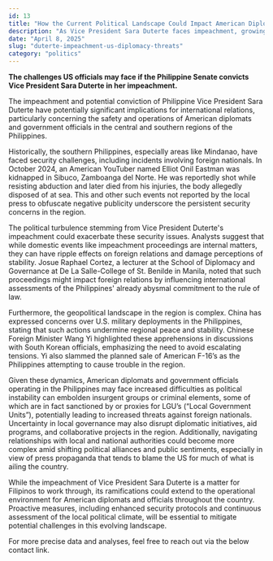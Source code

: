 ```yaml
---
id: 13
title: "How the Current Political Landscape Could Impact American Diplomatic Endeavors in the Philippines"
description: "As Vice President Sara Duterte faces impeachment, growing unrest in Mindanao and rising anti-American sentiment raise urgent concerns for U.S. diplomats. This article explores how domestic political turmoil may ripple across diplomatic relations, regional security, and American operations in the Philippines."
date: "April 8, 2025"
slug: "duterte-impeachment-us-diplomacy-threats"
category: "politics"
---
```


**The challenges US officials may face if the Philippine Senate convicts Vice President Sara Duterte in her impeachment.**

The impeachment and potential conviction of Philippine Vice President Sara Duterte have potentially significant implications for international relations, particularly concerning the safety and operations of American diplomats and government officials in the central and southern regions of the Philippines.

Historically, the southern Philippines, especially areas like Mindanao, have faced security challenges, including incidents involving foreign nationals. In October 2024, an American YouTuber named Elliot Onil Eastman was kidnapped in Sibuco, Zamboanga del Norte. He was reportedly shot while resisting abduction and later died from his injuries, the body allegedly disposed of at sea. This and other such events not reported by the local press to obfuscate negative publicity underscore the persistent security concerns in the region.

The political turbulence stemming from Vice President Duterte's impeachment could exacerbate these security issues. Analysts suggest that while domestic events like impeachment proceedings are internal matters, they can have ripple effects on foreign relations and damage perceptions of stability. Josue Raphael Cortez, a lecturer at the School of Diplomacy and Governance at De La Salle-College of St. Benilde in Manila, noted that such proceedings might impact foreign relations by influencing international assessments of the Philippines' already abysmal commitment to the rule of law.

Furthermore, the geopolitical landscape in the region is complex. China has expressed concerns over U.S. military deployments in the Philippines, stating that such actions undermine regional peace and stability. Chinese Foreign Minister Wang Yi highlighted these apprehensions in discussions with South Korean officials, emphasizing the need to avoid escalating tensions. Yi also slammed the planned sale of American F-16’s as the Philippines attempting to cause trouble in the region.

Given these dynamics, American diplomats and government officials operating in the Philippines may face increased difficulties as political instability can embolden insurgent groups or criminal elements, some of which are in fact sanctioned by or proxies for LGU’s (“Local Government Units”), potentially leading to increased threats against foreign nationals. Uncertainty in local governance may also disrupt diplomatic initiatives, aid programs, and collaborative projects in the region. Additionally, navigating relationships with local and national authorities could become more complex amid shifting political alliances and public sentiments, especially in view of press propaganda that tends to blame the US for much of what is ailing the country.

While the impeachment of Vice President Sara Duterte is a matter for Filipinos to work through, its ramifications could extend to the operational environment for American diplomats and officials throughout the country. Proactive measures, including enhanced security protocols and continuous assessment of the local political climate, will be essential to mitigate potential challenges in this evolving landscape.

For more precise data and analyses, feel free to reach out via the below contact link.
